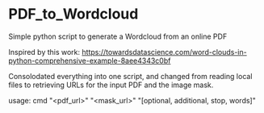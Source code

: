 # PDF_to_Wordcloud
Simple python script to generate a Wordcloud from an online PDF

Inspired by this work:  https://towardsdatascience.com/word-clouds-in-python-comprehensive-example-8aee4343c0bf

Consolodated everything into one script, and changed from 
reading local files to retrieving URLs for the input PDF 
and the image mask.

usage:  cmd "<pdf_url>" "<mask_url>" "[optional, additional, stop, words]"